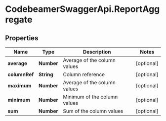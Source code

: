 # CodebeamerSwaggerApi.ReportAggregate

## Properties
Name | Type | Description | Notes
------------ | ------------- | ------------- | -------------
**average** | **Number** | Average of the column values | [optional] 
**columnRef** | **String** | Column reference | [optional] 
**maximum** | **Number** | Average of the column values | [optional] 
**minimum** | **Number** | Minimum of the column values | [optional] 
**sum** | **Number** | Sum of the column values | [optional] 
